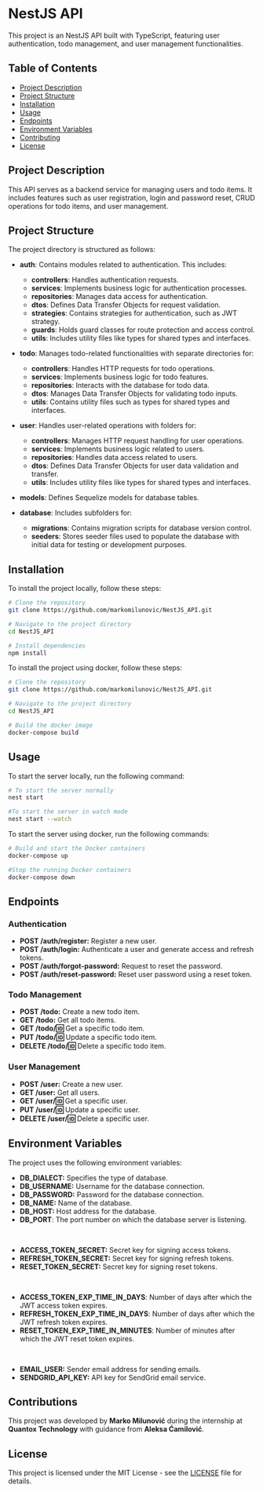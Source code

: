 # NestJS API

This project is an NestJS API built with TypeScript, featuring user authentication, todo management, and user management functionalities.

## Table of Contents

- [Project Description](#project-description)
- [Project Structure](#project-structure)
- [Installation](#installation)
- [Usage](#usage)
- [Endpoints](#endpoints)
- [Environment Variables](#environment-variables)
- [Contributing](#contributing)
- [License](#license)

## Project Description

This API serves as a backend service for managing users and todo items. It includes features such as user registration, login and password reset, CRUD operations for todo items, and user management.

## Project Structure

The project directory is structured as follows:

- **auth**: Contains modules related to authentication. This includes:
  - **controllers**: Handles authentication requests.
  - **services**: Implements business logic for authentication processes.
  - **repositories**: Manages data access for authentication.
  - **dtos**: Defines Data Transfer Objects for request validation.
  - **strategies**: Contains strategies for authentication, such as JWT strategy.
  - **guards**: Holds guard classes for route protection and access control.
  - **utils**: Includes utility files like types for shared types and interfaces.
- **todo**: Manages todo-related functionalities with separate directories for:
  - **controllers**: Handles HTTP requests for todo operations.
  - **services**: Implements business logic for todo features.
  - **repositories**: Interacts with the database for todo data.
  - **dtos**: Manages Data Transfer Objects for validating todo inputs.
  - **utils**: Contains utility files such as types for shared types and interfaces.
- **user**: Handles user-related operations with folders for:

  - **controllers**: Manages HTTP request handling for user operations.
  - **services**: Implements business logic related to users.
  - **repositories**: Handles data access related to users.
  - **dtos**: Defines Data Transfer Objects for user data validation and transfer.
  - **utils**: Includes utility files like types for shared types and interfaces.

- **models**: Defines Sequelize models for database tables.
- **database**: Includes subfolders for:
  - **migrations**: Contains migration scripts for database version control.
  - **seeders**: Stores seeder files used to populate the database with initial data for testing or development purposes.

## Installation

To install the project locally, follow these steps:

```bash
# Clone the repository
git clone https://github.com/markomilunovic/NestJS_API.git

# Navigate to the project directory
cd NestJS_API

# Install dependencies
npm install
```

To install the project using docker, follow these steps:

```bash
# Clone the repository
git clone https://github.com/markomilunovic/NestJS_API.git

# Navigate to the project directory
cd NestJS_API

# Build the docker image
docker-compose build
```

## Usage

To start the server locally, run the following command:

```bash
# To start the server normally
nest start

#To start the server in watch mode
nest start --watch
```

To start the server using docker, run the following commands:

```bash
# Build and start the Docker containers
docker-compose up

#Stop the running Docker containers
docker-compose down
```

## Endpoints

### Authentication

- **POST /auth/register:** Register a new user.
- **POST /auth/login:** Authenticate a user and generate access and refresh tokens.
- **POST /auth/forgot-password:** Request to reset the password.
- **POST /auth/reset-password:** Reset user password using a reset token.

### Todo Management

- **POST /todo:** Create a new todo item.
- **GET /todo:** Get all todo items.
- **GET /todo/:id:** Get a specific todo item.
- **PUT /todo/:id:** Update a specific todo item.
- **DELETE /todo/:id:** Delete a specific todo item.

### User Management

- **POST /user:** Create a new user.
- **GET /user:** Get all users.
- **GET /user/:id:** Get a specific user.
- **PUT /user/:id:** Update a specific user.
- **DELETE /user/:id:** Delete a specific user.

## Environment Variables

The project uses the following environment variables:

- **DB_DIALECT:** Specifies the type of database.
- **DB_USERNAME:** Username for the database connection.
- **DB_PASSWORD:** Password for the database connection.
- **DB_NAME:** Name of the database.
- **DB_HOST:** Host address for the database.
- **DB_PORT**: The port number on which the database server is listening.

<br>

- **ACCESS_TOKEN_SECRET:** Secret key for signing access tokens.
- **REFRESH_TOKEN_SECRET:** Secret key for signing refresh tokens.
- **RESET_TOKEN_SECRET:** Secret key for signing reset tokens.

<br>

- **ACCESS_TOKEN_EXP_TIME_IN_DAYS**: Number of days after which the JWT access token expires.
- **REFRESH_TOKEN_EXP_TIME_IN_DAYS**: Number of days after which the JWT refresh token expires.
- **RESET_TOKEN_EXP_TIME_IN_MINUTES**: Number of minutes after which the JWT reset token expires.

<br>

- **EMAIL_USER:** Sender email address for sending emails.
- **SENDGRID_API_KEY:** API key for SendGrid email service.

## Contributions

This project was developed by **Marko Milunović** during the internship at **Quantox Technology** with guidance from **Aleksa Ćamilović**.

## License

This project is licensed under the MIT License - see the [LICENSE](LICENSE) file for details.

